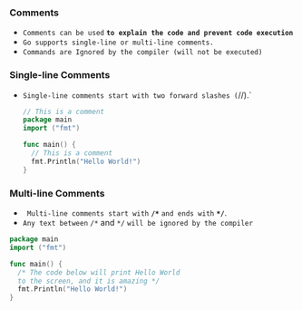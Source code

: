  ### Comments

- `Comments can be used`  **`to explain the code and prevent code execution`**
- `Go supports single-line or multi-line comments.`
- `Commands are Ignored by the compiler (will not be executed)`



### Single-line Comments

- `Single-line comments start with two forward slashes (`//).`

  ```go
  // This is a comment
  package main
  import ("fmt")
  
  func main() {
    // This is a comment
    fmt.Println("Hello World!")
  }
  ```

  

### Multi-line Comments

- ` Multi-line comments start with` **`/*`** `and ends with` **`*/`**.
- `Any text between` `/*` and `*/` `will be ignored by the compiler`

```go
package main
import ("fmt")

func main() {
  /* The code below will print Hello World
  to the screen, and it is amazing */
  fmt.Println("Hello World!")
}
```



